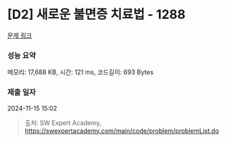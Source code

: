 # [D2] 새로운 불면증 치료법 - 1288 

[문제 링크](https://swexpertacademy.com/main/code/problem/problemDetail.do?contestProbId=AV18_yw6I9MCFAZN) 

### 성능 요약

메모리: 17,688 KB, 시간: 121 ms, 코드길이: 693 Bytes

### 제출 일자

2024-11-15 15:02



> 출처: SW Expert Academy, https://swexpertacademy.com/main/code/problem/problemList.do